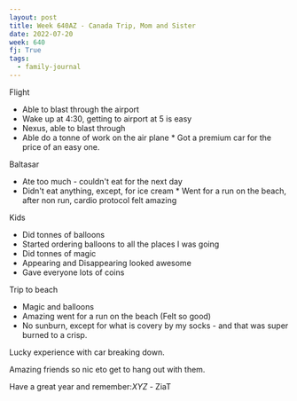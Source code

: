 ```yaml
---
layout: post
title: Week 640AZ - Canada Trip, Mom and Sister
date: 2022-07-20
week: 640
fj: True
tags:
  - family-journal
---
```


Flight

- Able to blast through the airport
- Wake up at 4:30, getting to airport at 5 is easy
- Nexus, able to blast through
- Able do a tonne of work on the air plane \* Got a premium car for the price of an easy one.

Baltasar

- Ate too much - couldn't eat for the next day
- Didn't eat anything, except, for ice cream \* Went for a run on the beach, after non run, cardio protocol felt amazing

Kids

- Did tonnes of balloons
- Started ordering balloons to all the places I was going
- Did tonnes of magic
- Appearing and Disappearing looked awesome
- Gave everyone lots of coins

Trip to beach

- Magic and balloons
- Amazing went for a run on the beach (Felt so good)
- No sunburn, except for what is covery by my socks - and that was super burned to a crisp.

Lucky experience with car breaking down.

Amazing friends so nic eto get to hang out with them.

Have a great year and remember:_XYZ_ - ZiaT
